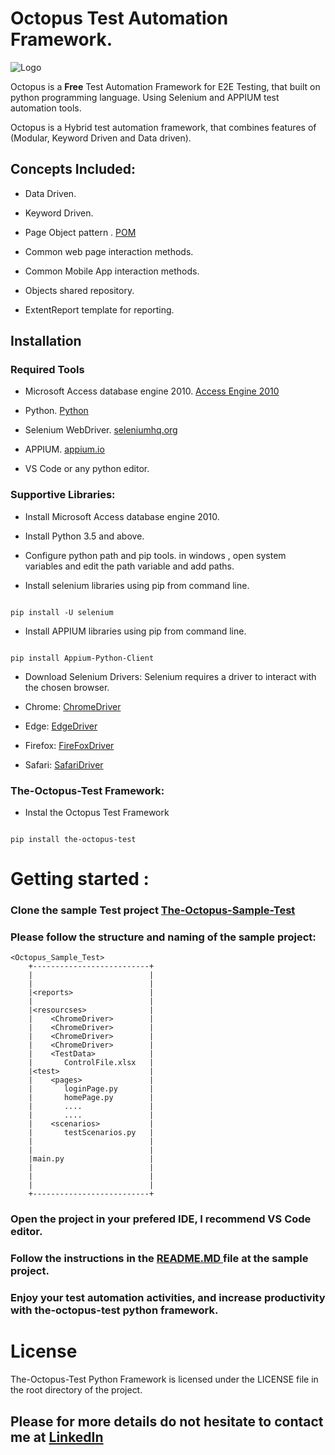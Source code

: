 # Octopus Test Automation Framework.


![Logo](https://the-octopus.github.io/OctopusHTMLReportResources/Logo_large.png)



Octopus is a **Free** Test Automation Framework for E2E Testing, that built on python programming language. Using Selenium and APPIUM test automation tools.

Octopus is a Hybrid test automation framework, that combines features of (Modular, Keyword Driven and Data driven).

## Concepts Included:

* Data Driven.

* Keyword Driven.

* Page Object pattern .  [POM ](https://www.guru99.com/page-object-model-pom-page-factory-in-selenium-ultimate-guide.html)

* Common web page interaction methods.

* Common Mobile App interaction methods.

* Objects shared repository.

* ExtentReport template for reporting.

## Installation

### Required Tools

* Microsoft Access database engine 2010. [Access Engine 2010](https://www.microsoft.com/en-sa/download/details.aspx?id=13255)

* Python. [Python](https://www.python.org/downloads/release/python-350/)

* Selenium WebDriver. [seleniumhq.org](https://www.seleniumhq.org/)

* APPIUM. [appium.io](http://appium.io/)

* VS Code or any python editor.


### Supportive Libraries:

* Install Microsoft Access database engine 2010.

* Install Python 3.5 and above.

* Configure python path and pip tools. in windows , open system variables and edit the path variable and add paths.

* Install selenium libraries using pip from command line.

```console

pip install -U selenium

```

* Install APPIUM libraries using pip from command line.

```console

pip install Appium-Python-Client

```

* Download Selenium Drivers: Selenium requires a driver to interact with the chosen browser.

* Chrome: [ChromeDriver](https://sites.google.com/a/chromium.org/chromedriver/downloads)

* Edge: [EdgeDriver](https://developer.microsoft.com/en-us/microsoft-edge/tools/webdriver/)

* Firefox: [FireFoxDriver](https://github.com/mozilla/geckodriver/releases)

* Safari: [SafariDriver](https://webkit.org/blog/6900/webdriver-support-in-safari-10/)


### The-Octopus-Test Framework:

* Instal the Octopus Test Framework

```console

pip install the-octopus-test

```

# Getting started :

### Clone the sample Test project [The-Octopus-Sample-Test](https://github.com/the-octopus/octopus-sample-test/)

### Please follow the structure and naming of the sample project:

```console
<Octopus_Sample_Test>
    +--------------------------+
    |                          |
    |                          |
    |<reports>                 |
    |                          |
    |<resourcses>              |                        
    |    <ChromeDriver>        |
    |    <ChromeDriver>        |
    |    <ChromeDriver>        |
    |    <ChromeDriver>        |
    |    <TestData>            |
    |       ControlFile.xlsx   |
    |<test>                    |                        
    |    <pages>               |
    |       loginPage.py       |
    |       homePage.py        |
    |       ....               |
    |       ....               |
    |    <scenarios>           |
    |       testScenarios.py   |
    |                          |
    |                          |
    |main.py                   |    
    |                          |
    |                          |
    |                          |
    +--------------------------+
```
### Open the project in your prefered IDE, I recommend VS Code editor. 

### **Follow the instructions in the [ README.MD ](https://github.com/the-octopus/octopus-sample-test/) file at the sample project**.

### Enjoy your test automation activities, and increase productivity with **the-octopus-test** python framework.


# License
The-Octopus-Test Python Framework is licensed under the LICENSE file in the root directory of the project.



## Please for more details do not hesitate to contact me at [LinkedIn](https://www.linkedin.com/in/abdelghany-abdelaziz)